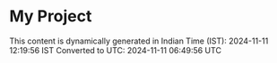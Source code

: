 # My Project

This content is dynamically generated in Indian Time (IST): 2024-11-11 12:19:56 IST
Converted to UTC: 2024-11-11 06:49:56 UTC
